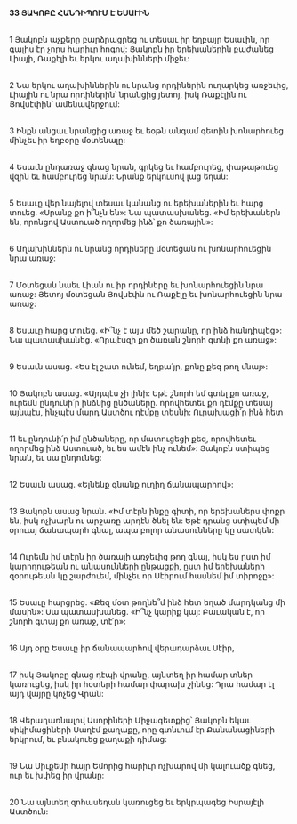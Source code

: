 **33 ՅԱԿՈԲԸ ՀԱՆԴԻՊՈՒՄ Է ԵՍԱՒԻՆ**

\
1 Յակոբն աչքերը բարձրացրեց ու տեսաւ իր եղբայր Եսաւին, որ գալիս էր չորս հարիւր հոգով: Յակոբն իր երեխաներին բաժանեց Լիայի, Ռաքէլի եւ երկու աղախինների միջեւ:

\
2 Նա երկու աղախիններին ու նրանց որդիներին ուղարկեց առջեւից, Լիային ու նրա որդիներին՝ նրանցից յետոյ, իսկ Ռաքէլին ու Յովսէփին՝ ամենավերջում:

\
3 Ինքն անցաւ նրանցից առաջ եւ եօթն անգամ գետին խոնարհուեց մինչեւ իր եղբօրը մօտենալը:

\
4 Եսաւն ընդառաջ գնաց նրան, գրկեց եւ համբուրեց, փաթաթուեց վզին եւ համբուրեց նրան: Նրանք երկուսով լաց եղան:

\
5 Եսաւը վեր նայելով տեսաւ կանանց ու երեխաներին եւ հարց տուեց. «Սրանք քո ի՞նչն են»: Նա պատասխանեց. «Իմ երեխաներն են, որոնցով Աստուած ողորմեց ինձ՝ քո ծառային»:

\
6 Աղախիններն ու նրանց որդիները մօտեցան ու խոնարհուեցին նրա առաջ:

\
7 Մօտեցան նաեւ Լիան ու իր որդիները եւ խոնարհուեցին նրա առաջ: Յետոյ մօտեցան Յովսէփն ու Ռաքէլը եւ խոնարհուեցին նրա առաջ:

\
8 Եսաւը հարց տուեց. «Ի՞նչ է այս մեծ շարանը, որ ինձ հանդիպեց»: Նա պատասխանեց. «Որպէսզի քո ծառան շնորհ գտնի քո առաջ»:

\
9 Եսաւն ասաց. «Ես էլ շատ ունեմ, եղբա՛յր, քոնը քեզ թող մնայ»:

\
10 Յակոբն ասաց. «Այդպէս չի լինի: Եթէ շնորհ եմ գտել քո առաջ, ուրեմն ընդունի՛ր ինձնից ընծաները. որովհետեւ քո դէմքը տեսայ այնպէս, ինչպէս մարդ Աստծու դէմքը տեսնի: Ուրախացի՛ր ինձ հետ

\
11 եւ ընդունի՛ր իմ ընծաները, որ մատուցեցի քեզ, որովհետեւ ողորմեց ինձ Աստուած, եւ ես ամէն ինչ ունեմ»: Յակոբն ստիպեց նրան, եւ սա ընդունեց:

\
12 Եսաւն ասաց. «Ելնենք գնանք ուղիղ ճանապարհով»:

\
13 Յակոբն ասաց նրան. «Իմ տէրն ինքը գիտի, որ երեխաներս փոքր են, իսկ ոչխարն ու արջառը արդէն ծնել են: Եթէ դրանց ստիպեմ մի օրուայ ճանապարհ գնալ, ապա բոլոր անասունները կը սատկեն:

\
14 Ուրեմն իմ տէրն իր ծառայի առջեւից թող գնայ, իսկ ես ըստ իմ կարողութեան ու անասունների ընթացքի, ըստ իմ երեխաների զօրութեան կը շարժուեմ, մինչեւ որ Սէիրում հասնեմ իմ տիրոջը»:

\
15 Եսաւը հարցրեց. «Քեզ մօտ թողնե՞մ ինձ հետ եղած մարդկանց մի մասին»: Սա պատասխանեց. «Ի՞նչ կարիք կայ: Բաւական է, որ շնորհ գտայ քո առաջ, տէ՛ր»:

\
16 Այդ օրը Եսաւը իր ճանապարհով վերադարձաւ Սէիր,

\
17 իսկ Յակոբը գնաց դէպի վրանը, այնտեղ իր համար տներ կառուցեց, իսկ իր հօտերի համար փարախ շինեց: Դրա համար էլ այդ վայրը կոչեց Վրան:

\
18 Վերադառնալով Ասորիների Միջագետքից՝ Յակոբն եկաւ սիկիմացիների Սաղէմ քաղաքը, որը գտնւում էր Քանանացիների երկրում, եւ բնակուեց քաղաքի դիմաց:

\
19 Նա Սիւքեմի հայր Եմորից հարիւր ոչխարով մի կալուածք գնեց, ուր եւ խփեց իր վրանը:

\
20 Նա այնտեղ զոհասեղան կառուցեց եւ երկրպագեց Իսրայէլի Աստծուն:
